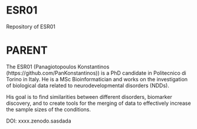 # ESR01
Repository of ESR01

<h1> PARENT </h1>
The ESR01 (Panagiotopoulos Konstantinos (https://github.com/PanKonstantinos)) is a PhD candidate in Politecnico di Torino in Italy.
He is a MSc Bioinformatician and works on the investigation of biological data related to neurodevelopmental disorders (NDDs).

His goal is to find similarities between different disorders, biomarker discovery, and to create tools for the merging of data to effectively increase the sample sizes of the conditions. 

DOI: xxxx.zenodo.sasdada
